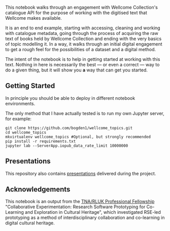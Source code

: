 This notebook walks through an engagement with Wellcome Collection's catalogue API for the purpose of working with the digitised text that Wellcome makes available.

It is an end to end example, starting with accessing, cleaning and working with catalogue metadata, going through the process of acquiring the raw text of books held by Wellcome Collection and ending with the very basics of topic modelling it. In a way, it walks through an initial digital engagement to get a rough feel for the possibilities of a dataset and a digital method.

The intent of the notebook is to help in getting started at working with this text. Nothing in here is necessarily the best &mdash; or even a correct &mdash; way to do a given thing, but it will show you **a** way that can get you started.

## Getting Started

In principle you should be able to deploy in different notebook environments.

The only method that I have actually tested is to run my own Jupyter server, for example:

```
git clone https://github.com/bogden1/wellcome_topics.git
cd wellcome_topics
mkvirtualenv wellcome_topics #Optional, but strongly recommended
pip install -r requirements.txt
jupyter lab --ServerApp.iopub_data_rate_limit 10000000
```

## Presentations

This repository also contains [presentations](presentations/README.md) delivered during the project.

## Acknowledgements

This notebook is an output from the [TNA/RLUK Professional Fellowship](https://www.rluk.ac.uk/) "Collaborative Experimentation: Research Software Prototyping for Co-Learning and Exploration in Cultural Heritage", which investigated RSE-led prototyping as a method of interdisciplinary collaboration and co-learning in digital cultural heritage.
